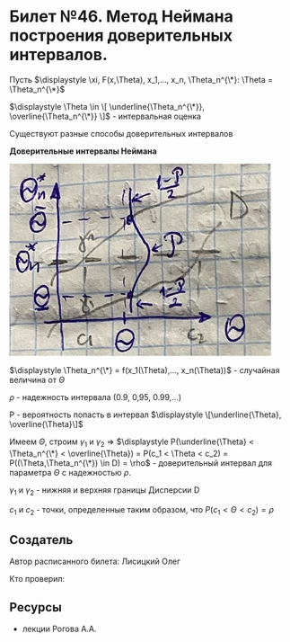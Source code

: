 # Билет №46. Метод Неймана построения доверительных интервалов.

Пусть $\displaystyle \xi, F(x,\Theta), x_1,..., x_n, \Theta_n^{\*}: \Theta =  \Theta_n^{\*}$

$\displaystyle \Theta \in \[ \underline{\Theta_n^{\*}}, \overline{\Theta_n^{\*}} \]$ - интервальная оценка

Существуют разные способы доверительных интервалов

**Доверительные интервалы Неймана**

![](./graph0.png)

$\displaystyle \Theta_n^{\*} = f(x_1(\Theta),..., x_n(\Theta))$ - случайная величина от $\Theta$

$\displaystyle \rho$ - надежность интервала (0.9, 0,95, 0.99,...)

P - вероятность попасть в интервал $\displaystyle \[\underline{\Theta}, \overline{\Theta}\]$

Имеем $\Theta$, строим $\gamma_1$ и $\gamma_2$ => $\displaystyle P(\underline{\Theta} < \Theta_n^{\*} < \overline{\Theta}) = P(с_1 < \Theta < c_2) = P((\Theta,\Theta_n^{\*}) \in D) = \rho$ - доверительный интервал для параметра $\Theta$ с надежностью $\rho$.

$\gamma_1$ и $\gamma_2$ - нижняя и верхняя границы Дисперсии D

$c_1$ и $c_2$ - точки, определенные таким образом, что $\displaystyle P(с_1 < \Theta < c_2) = \rho$

## Создатель

Автор расписанного билета: Лисицкий Олег

Кто проверил:


## Ресурсы
- лекции Рогова А.А.
